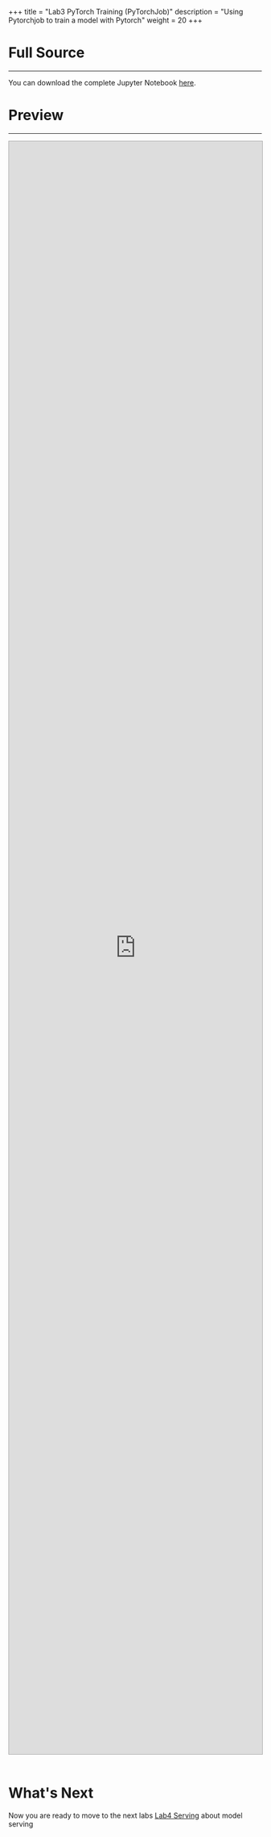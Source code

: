 +++
title = "Lab3 PyTorch Training (PyTorchJob)"
description = "Using Pytorchjob to train a model with Pytorch"
weight = 20
+++

# Full Source
---
You can download the complete Jupyter Notebook [here](https://github.com/xujinheng/kubeflow-manifests/blob/main/website/content/en/docs/kubeflow-tutorial/lab3.ipynb).

# Preview 
---
<div>
<iframe 
style="
width: 100%;
height: 80vh;
border: 1px solid #aaa;
margin-bottom: 20px;
"
src="https://nbviewer.org/github/xujinheng/kubeflow-manifests/blob/main/website/content/en/docs/kubeflow-tutorial/lab3.ipynb?flush_cache=true">
</iframe>
</div>

# What's Next

Now you are ready to move to the next labs [Lab4 Serving](../lab4) about model serving